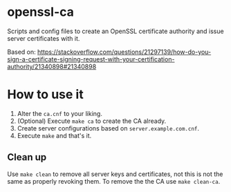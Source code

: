 # openssl-ca
Scripts and config files to create an OpenSSL certificate authority and issue server certificates with it.

Based on: https://stackoverflow.com/questions/21297139/how-do-you-sign-a-certificate-signing-request-with-your-certification-authority/21340898#21340898

# How to use it
1. Alter the `ca.cnf` to your liking.
2. (Optional) Execute `make ca` to create the CA already.
3. Create server configurations based on `server.example.com.cnf`.
4. Execute `make` and that's it.

## Clean up
Use `make clean` to remove all server keys and certificates, not this is not
the same as properly revoking them. To remove the the CA use `make clean-ca`.
